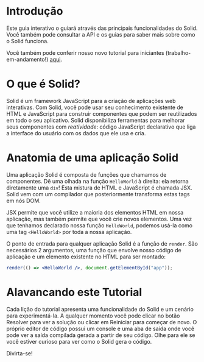 # Introdução

Este guia interativo o guiará através das principais funcionalidades do Solid. Você também pode consultar a API e os guias para saber mais sobre como o Solid funciona.

Você também pode conferir nosso novo tutorial para iniciantes (trabalho-em-andamento!) [aqui](https://docs.solidjs.com/guides/tutorials/getting-started-with-solid/).

# O que é Solid?

Solid é um framework JavaScript para a criação de aplicações web interativas.
Com Solid, você pode usar seu conhecimento existente de HTML e JavaScript para construir componentes que podem ser reutilizados em todo o seu aplicativo.
Solid disponibiliza ferramentas para melhorar seus componentes com _reatividade_: código JavaScript declarativo que liga a interface do usuário com os dados que ele usa e cria.

# Anatomia de uma aplicação Solid

Uma aplicação Solid é composta de funções que chamamos de componentes. Dê uma olhada na função `HelloWorld` à direita: ela retorna diretamente uma `div`! Esta mistura de HTML e JavaScript é chamada JSX. Solid vem com um compilador que posteriormente transforma estas tags em nós DOM.

JSX permite que você utilize a maioria dos elementos HTML em nossa aplicação, mas também permite que você crie novos elementos. Uma vez que tenhamos declarado nossa função `HelloWorld`, podemos usá-la como uma tag `<HelloWorld>` por toda a nossa aplicação.

O ponto de entrada para qualquer aplicação Solid é a função de `render`. São necessários 2 argumentos, uma função que envolve nosso código de aplicação e um elemento existente no HTML para ser montado:

```jsx
render(() => <HelloWorld />, document.getElementById("app"));
```

# Alavancando este Tutorial

Cada lição do tutorial apresenta uma funcionalidade do Solid e um cenário para experimentá-la. A qualquer momento você pode clicar no botão Resolver para ver a solução ou clicar em Reiniciar para começar de novo. O próprio editor de código possui um console e uma aba de saída onde você pode ver a saída compilada gerada a partir de seu código. Olhe para ele se você estiver curioso para ver como o Solid gera o código.

Divirta-se!
